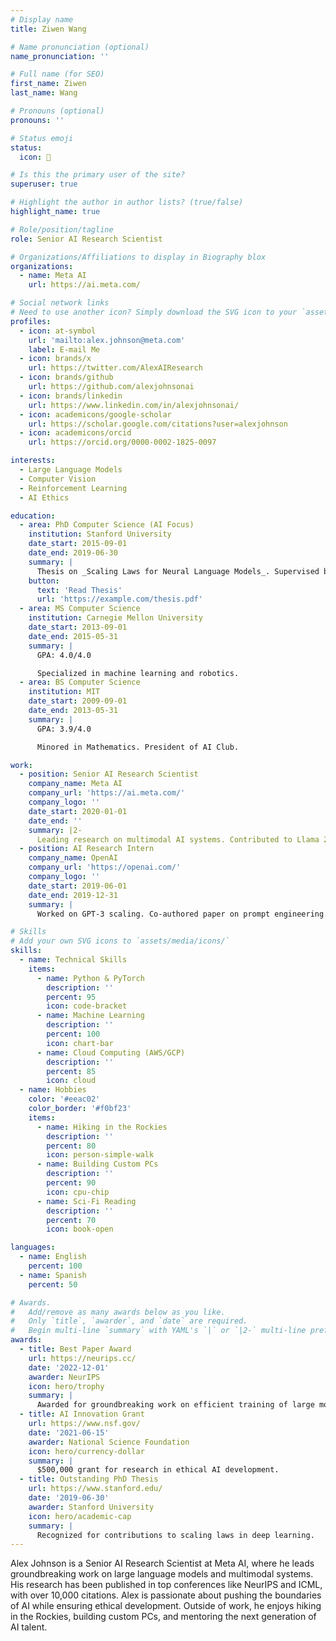 ```yaml
---
# Display name
title: Ziwen Wang

# Name pronunciation (optional)
name_pronunciation: ''

# Full name (for SEO)
first_name: Ziwen
last_name: Wang

# Pronouns (optional)
pronouns: ''

# Status emoji
status:
  icon: 🚀

# Is this the primary user of the site?
superuser: true

# Highlight the author in author lists? (true/false)
highlight_name: true

# Role/position/tagline
role: Senior AI Research Scientist

# Organizations/Affiliations to display in Biography blox
organizations:
  - name: Meta AI
    url: https://ai.meta.com/

# Social network links
# Need to use another icon? Simply download the SVG icon to your `assets/media/icons/` folder.
profiles:
  - icon: at-symbol
    url: 'mailto:alex.johnson@meta.com'
    label: E-mail Me
  - icon: brands/x
    url: https://twitter.com/AlexAIResearch
  - icon: brands/github
    url: https://github.com/alexjohnsonai
  - icon: brands/linkedin
    url: https://www.linkedin.com/in/alexjohnsonai/
  - icon: academicons/google-scholar
    url: https://scholar.google.com/citations?user=alexjohnson
  - icon: academicons/orcid
    url: https://orcid.org/0000-0002-1825-0097

interests:
  - Large Language Models
  - Computer Vision
  - Reinforcement Learning
  - AI Ethics

education:
  - area: PhD Computer Science (AI Focus)
    institution: Stanford University
    date_start: 2015-09-01
    date_end: 2019-06-30
    summary: |
      Thesis on _Scaling Laws for Neural Language Models_. Supervised by Prof. Andrew Ng. Published 5 papers in NeurIPS and ICML, with 2 best paper awards.
    button:
      text: 'Read Thesis'
      url: 'https://example.com/thesis.pdf'
  - area: MS Computer Science
    institution: Carnegie Mellon University
    date_start: 2013-09-01
    date_end: 2015-05-31
    summary: |
      GPA: 4.0/4.0

      Specialized in machine learning and robotics.
  - area: BS Computer Science
    institution: MIT
    date_start: 2009-09-01
    date_end: 2013-05-31
    summary: |
      GPA: 3.9/4.0

      Minored in Mathematics. President of AI Club.

work:
  - position: Senior AI Research Scientist
    company_name: Meta AI
    company_url: 'https://ai.meta.com/'
    company_logo: ''
    date_start: 2020-01-01
    date_end: ''
    summary: |2-
      Leading research on multimodal AI systems. Contributed to Llama 2 and other open-source models. 50+ citations in 3 years.
  - position: AI Research Intern
    company_name: OpenAI
    company_url: 'https://openai.com/'
    company_logo: ''
    date_start: 2019-06-01
    date_end: 2019-12-31
    summary: |
      Worked on GPT-3 scaling. Co-authored paper on prompt engineering.

# Skills
# Add your own SVG icons to `assets/media/icons/`
skills:
  - name: Technical Skills
    items:
      - name: Python & PyTorch
        description: ''
        percent: 95
        icon: code-bracket
      - name: Machine Learning
        description: ''
        percent: 100
        icon: chart-bar
      - name: Cloud Computing (AWS/GCP)
        description: ''
        percent: 85
        icon: cloud
  - name: Hobbies
    color: '#eeac02'
    color_border: '#f0bf23'
    items:
      - name: Hiking in the Rockies
        description: ''
        percent: 80
        icon: person-simple-walk
      - name: Building Custom PCs
        description: ''
        percent: 90
        icon: cpu-chip
      - name: Sci-Fi Reading
        description: ''
        percent: 70
        icon: book-open

languages:
  - name: English
    percent: 100
  - name: Spanish
    percent: 50

# Awards.
#   Add/remove as many awards below as you like.
#   Only `title`, `awarder`, and `date` are required.
#   Begin multi-line `summary` with YAML's `|` or `|2-` multi-line prefix and indent 2 spaces below.
awards:
  - title: Best Paper Award
    url: https://neurips.cc/
    date: '2022-12-01'
    awarder: NeurIPS
    icon: hero/trophy
    summary: |
      Awarded for groundbreaking work on efficient training of large models.
  - title: AI Innovation Grant
    url: https://www.nsf.gov/
    date: '2021-06-15'
    awarder: National Science Foundation
    icon: hero/currency-dollar
    summary: |
      $500,000 grant for research in ethical AI development.
  - title: Outstanding PhD Thesis
    url: https://www.stanford.edu/
    date: '2019-06-30'
    awarder: Stanford University
    icon: hero/academic-cap
    summary: |
      Recognized for contributions to scaling laws in deep learning.
---
```


Alex Johnson is a Senior AI Research Scientist at Meta AI, where he leads groundbreaking work on large language models and multimodal systems. His research has been published in top conferences like NeurIPS and ICML, with over 10,000 citations. Alex is passionate about pushing the boundaries of AI while ensuring ethical development. Outside of work, he enjoys hiking in the Rockies, building custom PCs, and mentoring the next generation of AI talent.
